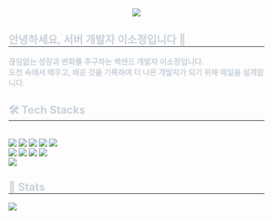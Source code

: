 <div align= "center">
    <div align= "center">
    <img src="https://capsule-render.vercel.app/api?type=waving&color=0:ffffff,100:d2f7fe&height=180&text=☁️Sojeong's%20repository☁️&animation=&fontColor=ffffff&fontSize=50" />
    </div>
    </div>
    <div style="text-align: left;"> 
    <h2 style="border-bottom: 1px solid #21262d; color: #c9d1d9;"> 안녕하세요, 서버 개발자 이소정입니다 👏</h2>  
    <div style="font-weight: 700; font-size: 15px; text-align: left; color: #c9d1d9;">
        끊임없는 성장과 변화를 추구하는 백엔드 개발자 이소정입니다.</br>
        도전 속에서 배우고, 배운 것을 기록하며 더 나은 개발자가 되기 위해 매일을 설계합니다. </div> 
    </div>
    </div>
    </div>
    <div style="text-align: left;">
    <h2 style="border-bottom: 1px solid #21262d; color: #c9d1d9;"> 🛠️ Tech Stacks </h2> <br> 
    <div style="margin: ; text-align: left;" "text-align: left;"> <img src="https://img.shields.io/badge/Java-007396?style=for-the-badge&logo=Java&logoColor=white">
          <img src="https://img.shields.io/badge/SpringBoot-6DB33F?style=for-the-badge&logo=SpringBoot&logoColor=white">
          <img src="https://img.shields.io/badge/Python-3776AB?style=for-the-badge&logo=Python&logoColor=white">
          <img src="https://img.shields.io/badge/Django-092E20?style=for-the-badge&logo=Django&logoColor=white">
          <img src="https://img.shields.io/badge/Javascript-F7DF1E?style=for-the-badge&logo=Javascript&logoColor=white">
          <br/><img src="https://img.shields.io/badge/HTML5-E34F26?style=for-the-badge&logo=HTML5&logoColor=white">
          <img src="https://img.shields.io/badge/CSS3-1572B6?style=for-the-badge&logo=CSS3&logoColor=white">
          <img src="https://img.shields.io/badge/C-A8B9CC?style=for-the-badge&logo=C&logoColor=white">
          <img src="https://img.shields.io/badge/Android-3DDC84?style=for-the-badge&logo=Android&logoColor=white">
          <br/><img src="https://img.shields.io/badge/MySQL-4479A1?style=for-the-badge&logo=MySQL&logoColor=white">
          </div>
    </div>
    <div style="text-align: left;">  </div> 
    </div>
    <div style="text-align: left;"> 
    <h2 style="border-bottom: 1px solid #21262d; color: #c9d1d9;"> 🏅 Stats </h2> <div style="text-align: left;">
        <img src="https://github-readme-stats.vercel.app/api?username=Sojeong0430&bg_color=180,000000,&title_color=000000&text_color=000000"/>
    </div>
    
